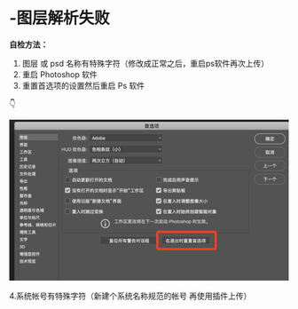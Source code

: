 # -图层解析失败

**自检方法：**

1. 图层 或 psd 名称有特殊字符（修改成正常之后，重启ps软件再次上传）
2. 重启 Photoshop 软件
3. 重置首选项的设置然后重启 Ps 软件 

👇

![](../../../.gitbook/assets/1%20%281%29.png)

4.系统帐号有特殊字符（新建个系统名称规范的帐号 再使用插件上传） 

